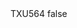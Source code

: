 <?xml version="1.0" encoding="UTF-8"?>
<CustomMetadata xmlns="http://soap.sforce.com/2006/04/metadata">
    <label>TXU564</label>
    <protected>false</protected>
</CustomMetadata>
